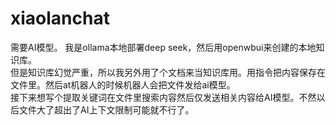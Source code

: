 # xiaolanchat
需要AI模型。
我是ollama本地部署deep seek，然后用openwbui来创建的本地知识库。  
但是知识库幻觉严重，所以我另外用了个文档来当知识库用。用指令把内容保存在文件里。然后at机器人的时候机器人会把文件发给ai模型。  
接下来想写个提取关键词在文件里搜索内容然后仅发送相关内容给AI模型。不然以后文件大了超出了AI上下文限制可能就不行了。
